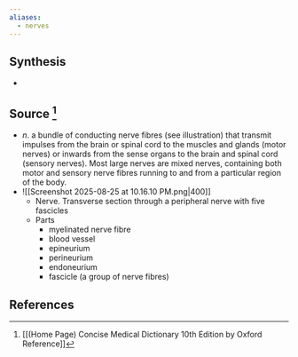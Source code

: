 ```yaml
---
aliases:
  - nerves
---
```

## Synthesis
- 
## Source [^1]
- $n$. a bundle of conducting nerve fibres (see illustration) that transmit impulses from the brain or spinal cord to the muscles and glands (motor nerves) or inwards from the sense organs to the brain and spinal cord (sensory nerves). Most large nerves are mixed nerves, containing both motor and sensory nerve fibres running to and from a particular region of the body.
- ![[Screenshot 2025-08-25 at 10.16.10 PM.png|400]]
	- Nerve. Transverse section through a peripheral nerve with five fascicles
	- Parts
		- myelinated nerve fibre
		- blood vessel
		- epineurium
		- perineurium
		- endoneurium
		- fascicle (a group of nerve fibres)
## References

[^1]: [[(Home Page) Concise Medical Dictionary 10th Edition by Oxford Reference]]